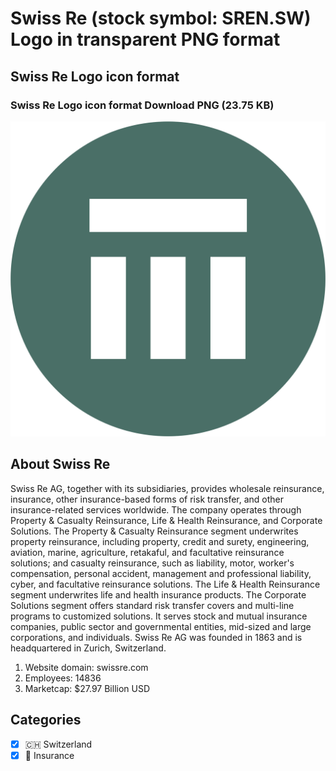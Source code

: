 # Swiss Re (stock symbol: SREN.SW) Logo in transparent PNG format

## Swiss Re Logo icon format

### Swiss Re Logo icon format Download PNG (23.75 KB)

![Swiss Re Logo icon format Download PNG (23.75 KB)](/img/orig/SREN.SW-51569912.png)

## About Swiss Re

Swiss Re AG, together with its subsidiaries, provides wholesale reinsurance, insurance, other insurance-based forms of risk transfer, and other insurance-related services worldwide. The company operates through Property & Casualty Reinsurance, Life & Health Reinsurance, and Corporate Solutions. The Property & Casualty Reinsurance segment underwrites property reinsurance, including property, credit and surety, engineering, aviation, marine, agriculture, retakaful, and facultative reinsurance solutions; and casualty reinsurance, such as liability, motor, worker's compensation, personal accident, management and professional liability, cyber, and facultative reinsurance solutions. The Life & Health Reinsurance segment underwrites life and health insurance products. The Corporate Solutions segment offers standard risk transfer covers and multi-line programs to customized solutions. It serves stock and mutual insurance companies, public sector and governmental entities, mid-sized and large corporations, and individuals. Swiss Re AG was founded in 1863 and is headquartered in Zurich, Switzerland.

1. Website domain: swissre.com
2. Employees: 14836
3. Marketcap: $27.97 Billion USD


## Categories
- [x] 🇨🇭 Switzerland
- [x] 🏦 Insurance
